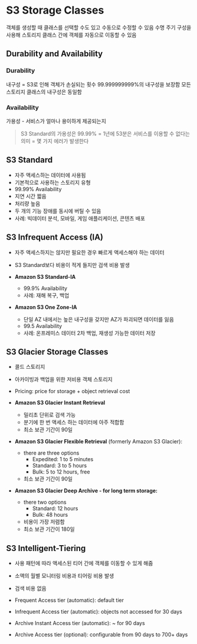 # S3 Storage Classes
객체를 생성할 때 클래스를 선택할 수도 있고 수동으로 수정할 수 있음
수명 주기 구성을 사용해 스토리지 클래스 간에 객체를 자동으로 이동할 수 있음

## Durability and Availability
### Durability
내구성 = S3로 인해 객체가 손실되는 횟수
99.999999999%의 내구성을 보장함
모든 스토리지 클래스의 내구성은 동일함

### Availability
가용성 - 서비스가 얼마나 용이하게 제공되는지
> S3 Standard의 가용성은 99.99%
> = 1년에 53분은 서비스를 이용할 수 없다는 의미
> = 몇 가지 에러가 발생한다

## S3 Standard
- 자주 액세스하는 데이터에 사용됨
- 기본적으로 사용하는 스토리지 유형
- 99.99% Availability
- 지연 시간 짧음
- 처리량 높음
- 두 개의 기능 장애를 동시에 버틸 수 있음
- 사례: 빅데이터 분석, 모바일, 게임 애플리케이션, 콘텐츠 배포

## S3 Infrequent Access (IA)
- 자주 액세스하지는 않지만 필요한 경우 빠르게 액세스해야 하는 데이터
- S3 Standard보다 비용이 적게 들지만 검색 비용 발생

- **Amazon S3 Standard-IA**
	- 99.9% Availability
	- 사례: 재해 복구, 백업
- **Amazon S3 One Zone-IA**
	- 단일 AZ 내에서는 높은 내구성을 갖지만 AZ가 파괴되면 데이터를 잃음
	- 99.5 Availability
	- 사례: 온프레미스 데이터 2차 백업, 재생성 가능한 데이터 저장

## S3 Glacier Storage Classes
- 콜드 스토리지
- 아카이빙과 백업을 위한 저비용 객체 스토리지
- Pricing: price for storage + object retrieval cost

- **Amazon S3 Glacier Instant Retrieval**
	- 밀리초 단위로 검색 가능
	- 분기에 한 번 액세스 하는 데이터에 아주 적합함
	- 최소 보관 기간이 90일
- **Amazon S3 Glacier Flexible Retrieval** (formerly Amazon S3 Glacier):
	- there are three options
		- Expedited: 1 to 5 minutes
		- Standard: 3 to 5 hours
		- Bulk: 5 to 12 hours, free
	- 최소 보관 기간이 90일
- **Amazon S3 Glacier Deep Archive - for long term storage:**
	- there two options
		- Standard: 12 hours
		- Bulk: 48 hours
	- 비용이 가장 저렴함
	- 최소 보관 기간이 180일

## S3 Intelligent-Tiering
- 사용 패턴에 따라 액세스된 티어 간에 객체를 이동할 수 있게 해줌
- 소액의 월별 모니터링 비용과 티어링 비용 발생
- 검색 비용 없음

- Frequent Access tier (automatic): default tier
- Infrequent Access tier (automatic): objects not accessed for 30 days
- Archive Instant Access tier (automatic): ~ for 90 days
- Archive Access tier (optional): configurable from 90 days to 700+ days